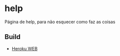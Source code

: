 # help

Página de help, para não esquecer como faz as coisas


## Build

- [Heroku WEB](paginas/readme.me#-heroku)
